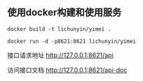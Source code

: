 ## 使用docker构建和使用服务

```
docker build -t lichunyin/yimei .
```	
```	
docker run -d -p8621:8621 lichunyin/yimei
```	

接口请求地址 http://127.0.0.1:8621/api

访问接口文档 http://127.0.0.1:8621/api-doc